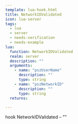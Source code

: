 ```yaml
---
template: lua-hook.html
title: NetworkIDValidated
icon: lua-server
tags:
  - lua
  - server
  - needs-verification
  - needs-example
lua:
  function: NetworkIDValidated
  realm: server
  description: ""
  arguments:
    - name: "pszUserName"
      description: ""
      type: string
    - name: "pszNetworkID"
      description: ""
      type: string
  returns:
    
---
```


<div class="lua__search__keywords">
hook NetworkIDValidated &#x2013; ""
</div>
